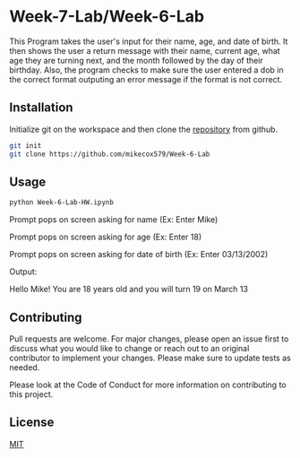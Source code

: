 # Week-7-Lab/Week-6-Lab

This Program takes the user's input for their name, age, and date of birth. It then shows the user a return message with their name, current age, what age they are turning next, and the month followed by the day of their birthday. Also, the program checks to make sure the user entered a dob in the correct format outputing an error message if the format is not correct.

## Installation

Initialize git on the workspace and then clone the [repository](https://github.com/mikecox579/Week-6-Lab) from github.

```bash
git init
git clone https://github.com/mikecox579/Week-6-Lab
```

## Usage

```bash
python Week-6-Lab-HW.ipynb
```

Prompt pops on screen asking for name (Ex: Enter Mike)

Prompt pops on screen asking for age (Ex: Enter 18)

Prompt pops on screen asking for date of birth (Ex: Enter 03/13/2002)

Output: 

Hello Mike! You are 18 years old and you will turn 19 on March 13

## Contributing
Pull requests are welcome. For major changes, please open an issue first to discuss what you would like to change or reach out to an original contributor to implement your changes. Please make sure to update tests as needed.

Please look at the Code of Conduct for more information on contributing to this project.

## License
[MIT](https://choosealicense.com/licenses/mit/)

